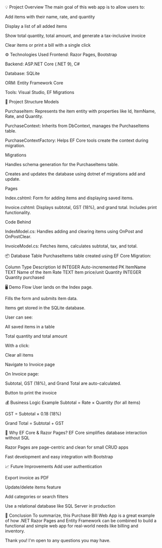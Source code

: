 
💡 Project Overview
The main goal of this web app is to allow users to:

Add items with their name, rate, and quantity

Display a list of all added items

Show total quantity, total amount, and generate a tax-inclusive invoice

Clear items or print a bill with a single click

⚙ Technologies Used
Frontend: Razor Pages, Bootstrap

Backend: ASP.NET Core (.NET 9), C#

Database: SQLite

ORM: Entity Framework Core

Tools: Visual Studio, EF Migrations

🧩 Project Structure
Models

PurchaseItem: Represents the item entity with properties like Id, ItemName, Rate, and Quantity.

PurchaseContext: Inherits from DbContext, manages the PurchaseItems table.

PurchaseContextFactory: Helps EF Core tools create the context during migration.

Migrations

Handles schema generation for the PurchaseItems table.

Creates and updates the database using dotnet ef migrations add and update.

Pages

Index.cshtml: Form for adding items and displaying saved items.

Invoice.cshtml: Displays subtotal, GST (18%), and grand total. Includes print functionality.

Code Behind

IndexModel.cs: Handles adding and clearing items using OnPost and OnPostClear.

InvoiceModel.cs: Fetches items, calculates subtotal, tax, and total.

📦 Database Table
PurchaseItems table created using EF Core Migration:

Column	Type	Description
Id	INTEGER	Auto-incremented PK
ItemName	TEXT	Name of the item
Rate	TEXT	Item price/unit
Quantity	INTEGER	Quantity purchased

🖥 Demo Flow
User lands on the Index page.

Fills the form and submits item data.

Items get stored in the SQLite database.

User can see:

All saved items in a table

Total quantity and total amount

With a click:

Clear all items

Navigate to Invoice page

On Invoice page:

Subtotal, GST (18%), and Grand Total are auto-calculated.

Button to print the invoice

💰 Business Logic Example
Subtotal = Rate × Quantity (for all items)

GST = Subtotal × 0.18 (18%)

Grand Total = Subtotal + GST

🧪 Why EF Core & Razor Pages?
EF Core simplifies database interaction without SQL

Razor Pages are page-centric and clean for small CRUD apps

Fast development and easy integration with Bootstrap

📈 Future Improvements
Add user authentication

Export invoice as PDF

Update/delete items feature

Add categories or search filters

Use a relational database like SQL Server in production

🙏 Conclusion
To summarize, this Purchase Bill Web App is a great example of how .NET Razor Pages and Entity Framework can be combined to build a functional and simple web app for real-world needs like billing and inventory.

Thank you! I'm open to any questions you may have.

